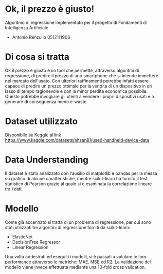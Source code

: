 # Ok, il prezzo è giusto!
Algoritmo di regressione implementato per il progetto di Fondamenti di Intelligenza Artificiale

* Antonio Renzullo 0512111906

# Di cosa si tratta

Ok il prezzo è giusto è un tool che permette, attraverso algoritmi di regressione, di predire il prezzo di uno smartphone che si intende immettere nel mercato dell'usato. Con ulteriori raffinamenti potrebbe infatti essere capace di predire un prezzo ottimale per la vendita di un dispositivo in un lasso di tempo ragionevole e con la minor perdita economica possibile. Questo potrebbe invogliare gli utenti a vendere i propri dispositivi usati e a generare di conseguenza meno e-waste.

# Dataset utilizzato

Disponibile su Keggle al link https://www.kaggle.com/datasets/ahsan81/used-handheld-device-data

# Data Understanding

Il dataset è stato analizzato con l'ausilio di matplotlib e pandas per la messa su grafico di alcune caratteristiche, mentre scikit-learn ha fornito il test statistico di Pearson grazie al quale si è esaminata la correlazione lineare tra i dati.

# Modello

Come già accennato si tratta di un problema di regressione, per cui sono stati utilizzati tre algoritmi di regressione forniti da scikit-learn:

* ElasticNet
* DecisionTree Regressor
* Linear Regression

Una volta addestrati ed eseguiti i modelli, si è passati a valutare le loro performance attraverso le metriche: MAE, MSE ed R2.
La validazione del modello viene invece effettuata mediante una 10-fold cross validation.
